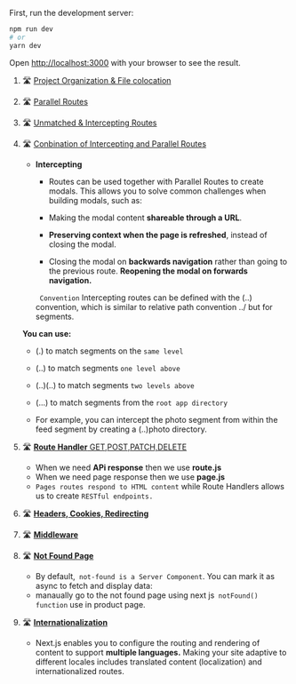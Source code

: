 


First, run the development server:

```bash
npm run dev
# or
yarn dev

```

Open [http://localhost:3000](http://localhost:3000) with your browser to see the result.


1. 🛣️ [Project Organization & File colocation](https://nextjs.org/docs/app/building-your-application/routing/colocation)
2. 🛣️ [Parallel Routes]()
3. 🛣️ [Unmatched & Intercepting Routes]()
4. 🛣️ [Conbination of Intercepting and Parallel Routes]()

     - **Intercepting** 
       
        - Routes can be used together with Parallel Routes to create modals. This allows you to solve common challenges when building modals, such as:
        
       -  Making the modal content **shareable through a URL**.
       -  **Preserving context when the page is refreshed**, instead of closing the modal.
       -  Closing the modal on **backwards navigation** rather than going to the previous route.
        **Reopening the modal on forwards navigation.**
        
        
       ` Convention`
        Intercepting routes can be defined with the (..) convention, which is similar to relative path convention ../ but for segments.
        
    **You can use:**
        
    - (.) to match segments on the `same level`
    - (..) to match segments `one level above`
    - (..)(..) to match segments `two levels above`
    - (...) to match segments from the `root app directory`
        
    - For example, you can intercept the photo segment from within the feed segment by creating a (..)photo directory.


1. 🛣️ [**Route Handler** GET,POST,PATCH,DELETE]()

    - When we need **APi response** then we use **route.js**
    - When we need page response then we use **page.js**
    - `Pages routes respond to HTML content` while Route Handlers allows us to create `RESTful endpoints.`

6. 🛣️ [**Headers, Cookies, Redirecting** ]()
7. 🛣️ [**Middleware**]()
8. 🛣️ [**Not Found Page**](https://nextjs.org/docs/app/api-reference/file-conventions/not-found)

    - By default,` not-found is a Server Component`. You can mark it as async to fetch and display data:
    - manaually go to the not found page using next js` notFound() function` use in product page.

9. 🛣️ [**Internationalization**](https://nextjs.org/docs/app/building-your-application/routing/internationalization)

    - Next.js enables you to configure the routing and rendering of content to support **multiple languages.** Making your site adaptive to different locales includes translated content (localization) and internationalized routes.



